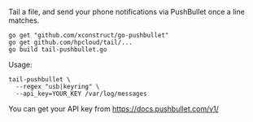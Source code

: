 Tail a file, and send your phone notifications via PushBullet once a line matches.

```shell
go get "github.com/xconstruct/go-pushbullet"
go get github.com/hpcloud/tail/...
go build tail-pushbullet.go
```

Usage:

```shell
tail-pushbullet \
  --regex "usb|keyring" \
  --api_key=YOUR_KEY /var/log/messages
```

You can get your API key from https://docs.pushbullet.com/v1/

